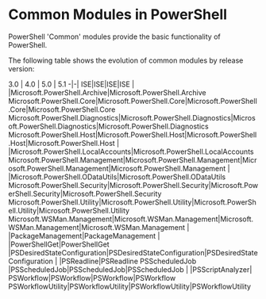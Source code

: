 # Common Modules in PowerShell

PowerShell 'Common' modules provide the basic functionality of PowerShell.

The following table shows the evolution of common modules by release version:

3.0 | 4.0 | 5.0 | 5.1
-|-|
ISE|ISE|ISE|ISE
 | |Microsoft.PowerShell.Archive|Microsoft.PowerShell.Archive
Microsoft.PowerShell.Core|Microsoft.PowerShell.Core|Microsoft.PowerShell.Core|Microsoft.PowerShell.Core
Microsoft.PowerShell.Diagnostics|Microsoft.PowerShell.Diagnostics|Microsoft.PowerShell.Diagnostics|Microsoft.PowerShell.Diagnostics
Microsoft.PowerShell.Host|Microsoft.PowerShell.Host|Microsoft.PowerShell.Host|Microsoft.PowerShell.Host
 | |Microsoft.PowerShell.LocalAccounts|Microsoft.PowerShell.LocalAccounts
Microsoft.PowerShell.Management|Microsoft.PowerShell.Management|Microsoft.PowerShell.Management|Microsoft.PowerShell.Management
 | |Microsoft.PowerShell.ODataUtils|Microsoft.PowerShell.ODataUtils
Microsoft.PowerShell.Security|Microsoft.PowerShell.Security|Microsoft.PowerShell.Security|Microsoft.PowerShell.Security
Microsoft.PowerShell.Utility|Microsoft.PowerShell.Utility|Microsoft.PowerShell.Utility|Microsoft.PowerShell.Utility
Microsoft.WSMan.Management|Microsoft.WSMan.Management|Microsoft.WSMan.Management|Microsoft.WSMan.Management
 | |PackageManagement|PackageManagement
 | |PowerShellGet|PowerShellGet
 |PSDesiredStateConfiguration|PSDesiredStateConfiguration|PSDesiredStateConfiguration
 | |PSReadline|PSReadline
PSScheduledJob |PSScheduledJob|PSScheduledJob|PSScheduledJob
 | |PSScriptAnalyzer|
PSWorkflow|PSWorkflow|PSWorkflow|PSWorkflow
PSWorkflowUtility|PSWorkflowUtility|PSWorkflowUtility|PSWorkflowUtility
